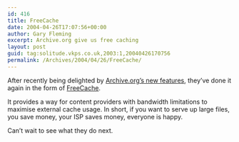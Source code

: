 ```yaml
---
id: 416
title: FreeCache
date: 2004-04-26T17:07:56+00:00
author: Gary Fleming
excerpt: Archive.org give us free caching
layout: post
guid: tag:solitude.vkps.co.uk,2003:1,20040426170756
permalink: /Archives/2004/04/26/FreeCache/
---
```

After recently being delighted by [Archive.org&#8217;s new features](/Archives/2004/04/09/ArchivesAreGood), they&#8217;ve done it again in the form of [FreeCache](http://www.archive.org/web/freecache.php).

It provides a way for content providers with bandwidth limitations to maximise external cache usage. In short, if you want to serve up large files, you save money, your ISP saves money, everyone is happy.

Can&#8217;t wait to see what they do next.